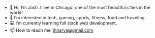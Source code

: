 - 👋  Hi, I’m Josh. I live in Chicago; one of the most beautiful cities in the world!
- 👀 I’m interested in tech, gaming, sports, fitness, food and traveling.
- 💻  I’m currently learning full stack web development.
- 📫  How to reach me: jhnarva@gmail.com

<!---
joshuanarvaez/joshuanarvaez is a ✨ special ✨ repository because its `README.md` (this file) appears on your GitHub profile.
You can click the Preview link to take a look at your changes.
--->

